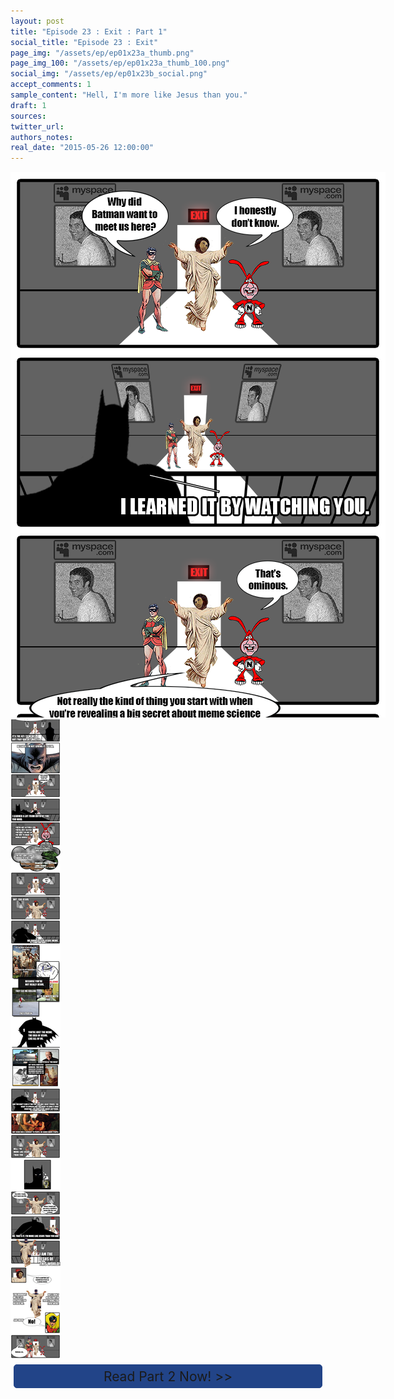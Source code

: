 ```yaml
---
layout: post
title: "Episode 23 : Exit : Part 1"
social_title: "Episode 23 : Exit"
page_img: "/assets/ep/ep01x23a_thumb.png"
page_img_100: "/assets/ep/ep01x23a_thumb_100.png"
social_img: "/assets/ep/ep01x23b_social.png"
accept_comments: 1
sample_content: "Hell, I'm more like Jesus than you."
draft: 1
sources: 
twitter_url: 
authors_notes: 
real_date: "2015-05-26 12:00:00"
---
```



<div style="margin-left: auto; margin-right: auto; width: 600px;">
  <img src="/assets/ep/ep01x23a_01.png" alt="Exit - By Watching You" />
  <img src="/assets/ep/ep01x23a_02.png" alt="Exit - By Watching You" />
</div>

<div style="display: none">
  Script:

  PART 1

  [1. Interior darkened warehouse]
  Robin: Why did Batman want to meet us here?
  Jesus: I honestly don't know.

  [2. Batman's silohette]
  Batman: I learned it by watching you.

  [3. trio view]
  Noid: That's omenous.
  Jesus: Not really the kind of thing you start with when you're revealing a big secret about the science of memes.

  [4. Another Batman silhouette]
  Batman: It's the key to memes. But that doesn't matter.

  [5. Batman head on]
  Batman: Because I'm not giving it to you.

  [6. trio view]
  Jesus: Well, actually you just told us it's "by watching you".

  [7. Batman shadows again]
  Batman: I learned a lot from both of you. You Noid.

  [8. Noid view]
  Batman: You're not actively evil. You're just selfish. You don't go out of your way to make the world worse.

  [9. Monsters flashback]
  Batman: You just don't care enough to stop it.

  [10. Trio view]
  Noid: That's fair.

  [11. Jesus view]
  Batman: But you Jesus.

  [12. Batman silhouette]
  Batman: Or should I say Jesus meme?

  [13. Some Jesus memes]
  Batman: Because you're not the real Jesus. 

  [14. Batman silhouette]
  Batman: You're just the meme. Like all of us, you're the idea of Jesus.

  [15. Jesus memes]
  Batman: But you're completely broken. You have borderline personality disorder. People never agree on you.

  [16. Batman silhouette]
  Batman: And you don't care. You only want power. You want to spread and lord it over everyone. You don't care about anything.

  [17. Jesus washing feet]
  Batman: But Jesus was a servant to people. He cared about people.

  [18. Jesus character view]
  Batman: Hell, I'm more like Jesus than you.

  [19. Batman looking pensive]

  [20. Jesus view]
  Jesus: You wish. I made you! I gave you life. When I found you, you were a mindless meme like the rest of them.

  [21. Batman silhouette over jesus view]
  Batman: No, that's it. I'm more like Jesus than you.

  [22. Batman JESUS!]
  Batman: I AM the new Jesus!

  [23. Jesus view]
  Jesus: You're mad! But that does remind me of me when I was a younger meme.

  [24. Batman Jesus View]
  Batman: You brought me to life because you needed me, but I don't need you. I'm everything you ever were and more!

  [25. Batman view]
  Robin: NO!

  [26. Robin view]
  Robin: Batman, no...


</div>

<div style="text-align: center; font-size: 150%;">
  <a href="{{ page.next.url }}" style="display: block; text-decoration: none; height: 25px; margin: .25em; padding: .25em; border-radius: 5px; border: 1px solid #248; background-color: #248">Read Part 2 Now! >></a>
</div>